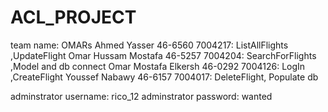 # ACL_PROJECT
team name: OMARs
Ahmed Yasser 46-6560 7004217: ListAllFlights ,UpdateFlight
Omar Hussam Mostafa 46-5257 7004204: SearchForFlights ,Model and db connect
Omar Mostafa Elkersh 46-0292 7004126: LogIn ,CreateFlight
Youssef Nabawy 46-6157 7004017: DeleteFlight, Populate db

adminstrator username: rico_12
adminstrator password: wanted
